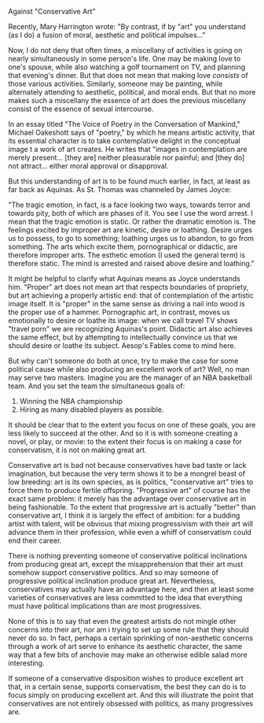 Against "Conservative Art"


Recently, Mary Harrington wrote: "By contrast, if by "art" you understand (as I do) a fusion of moral, aesthetic and
political impulses..."


Now, I do not deny that often times, a miscellany of activities is going on nearly simultaneously
in some person's life. One may be making love to one's spouse, while also watching a golf tournament on TV, and planning
that evening's dinner. But that does not mean that making love *consists* of those various activities. Similarly,
someone may be painting, while alternately attending to aesthetic, political, and moral ends. But that no more makes
such a miscellany the essence of art does the previous miscellany consist of the essence of sexual intercourse.


In an essay titled "The Voice of Poetry in the Conversation of Mankind," Michael Oakeshott says of "poetry," by which he
means artistic activity, that its essential character is to take contemplative delight in the conceptual image
t a work of art creates. He writes that "images in contemplation are merely present... [they are] neither pleasurable
nor painful; and [they do] not attract... either moral approval or disapproval.

But this understanding of art is to be found much earlier, in fact, at least as far back as Aquinas.
As St. Thomas was channeled by James Joyce:

"The tragic emotion, in fact, is a face looking two ways, towards terror and towards pity, both of which are phases of
it. You see I use the word arrest. I mean that the tragic emotion is static. Or rather the dramatic emotion is. The
feelings excited by improper art are kinetic, desire or loathing. Desire urges us to possess, to go to something;
loathing urges us to abandon, to go from something. The arts which excite them, pornographical or didactic, are
therefore improper arts. The esthetic emotion (I used the general term) is therefore static. The mind is arrested and
raised above desire and loathing."

It might be helpful to clarify what Aquinas means as Joyce understands him. "Proper" art does not mean art that respects
boundaries of propriety, but art achieving a properly artistic end: that of contemplation of the artistic image itself.
It is "proper" in the same sense as driving a nail into wood is the proper use of a hammer. Pornographic art, in
contrast, moves us emotionally to desire or loathe its image: when we call travel TV shows "travel porn" we
are recognizing Aquinas's point. Didactic art also achieves the same effect, but by attempting to intellectually
convince us that we should desire or loathe its subject. Aesop's Fables come to mind here.

But why can't someone do both at once, try to make the case for some political cause while also producing an excellent work of art?
Well, no man may serve two masters. Imagine you are the manager of an NBA basketball team. And you set the team the simultaneous goals of:

1. Winning the NBA championship
2. Hiring as many disabled players as possible.

It should be clear that to the extent you focus on one of these goals, you are less likely to succeed at the other. And
so it is with someone creating a novel, or play, or movie: to the extent their focus is on making a case for
conservatism, it is not on making great art.

Conservative art is bad not because conservatives have bad taste or lack imagination, but because the very term shows
it to be a mongrel beast of low breeding: art is its own species, as is politics, "conservative art" tries to force them to
produce fertile offspring. "Progressive art" of course has the exact same problem: it merely has the advantage over
conservative art in being fashionable. To the extent that progressive art is actually "better" than
conservative art, I think it is largely the effect of ambition: for a budding artist with talent, will be obvious that
mixing progressivism with their art will advance them in their profession, while even a whiff of conservatism could
end their career.


There is nothing preventing someone of conservative political inclinations from producing great art, except the
misapprehension that their art must somehow support conservative politics. And so may someone of progressive political
inclination produce great art. Nevertheless, conservatives may actually have an advantage here, and then at least some
varieties of conservatives are less committed to the idea that everything must have political implications than are most
progressives.


None of this is to say that even the greatest artists do not mingle other concerns into their art, nor am i trying to
set up some rule that they should never do so. In fact, perhaps a certain sprinkling of non-aesthetic concerns through a
work of art serve to enhance its aesthetic character, the same way that a few bits of anchovie may make an otherwise
edible salad more interesting. 


If someone of a conservative disposition wishes to produce excellent art that, in a certain sense, supports
conservatism, the best they can do is to focus simply on producing excellent art. And this will illustrate the point
that conservatives are not entirely obsessed with politics, as many progressives are.


